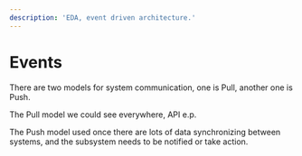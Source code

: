 ```yaml
---
description: 'EDA, event driven architecture.'
---
```


# Events

There are two models for system communication, one is Pull, another one is Push. 

The Pull model we could see everywhere, API e.p.

The Push model used once there are lots of data synchronizing between systems, and the subsystem needs to be notified or take action.

